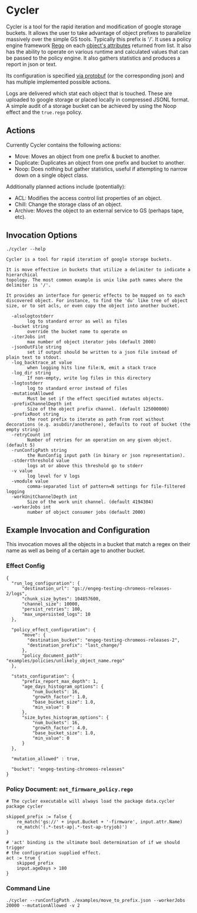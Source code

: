 # Cycler

Cycler is a tool for the rapid iteration and modification of google storage
buckets. It allows the user to take advantage of object prefixes to parallelize
massively over the simple GS tools. Typically this prefix is '/'. It uses a
policy engine framework [Rego](https://www.openpolicyagent.org/docs/latest/policy-language/) on each [object's attributes](https://godoc.org/cloud.google.com/go/storage#ObjectAttrs) returned from list. It also has the ability to operate on various runtime and calculated values that can be passed to the policy engine. It also gathers statistics and produces a report in json or text.

Its configuration is specified [via protobuf](https://chromium.googlesource.com/chromiumos/infra/proto/+/refs/heads/master/src/cycler/config.proto) (or the corresponding json) and has multiple implemented possible actions.

Logs are delivered which stat each object that is touched. These are uploaded to google storage or placed locally in compressed JSONL format. A simple audit of a storage bucket can be achieved by using the Noop effect and the `true.rego` policy.

## Actions

Currently Cycler contains the following actions:

* Move: Moves an object from one prefix & bucket to another.
* Duplicate: Duplicates an object from one prefix and bucket to another.
* Noop: Does nothing but gather statistics, useful if attempting to narrow down on a single object class.

Additionally planned actions include (potentially):

* ACL: Modifies the access control list properties of an object.
* Chill: Change the storage class of an object.
* Archive: Moves the object to an external service to GS (perhaps tape, etc).

## Invocation Options

```
./cycler --help

Cycler is a tool for rapid iteration of google storage buckets.

It is move effective in buckets that utilize a delimiter to indicate a hierarchical
topology. The most common example is unix like path names where the delimiter is '/'.

It provides an interface for generic effects to be mapped on to each
discovered object. For instance, to find the 'du' like tree of object
size, or to set acls, or even copy the object into another bucket.

  -alsologtostderr
    	log to standard error as well as files
  -bucket string
    	override the bucket name to operate on
  -iterJobs int
    	max number of object iterator jobs (default 2000)
  -jsonOutFile string
    	set if output should be written to a json file instead of plain text to stdout.
  -log_backtrace_at value
    	when logging hits line file:N, emit a stack trace
  -log_dir string
    	If non-empty, write log files in this directory
  -logtostderr
    	log to standard error instead of files
  -mutationAllowed
    	Must be set if the effect specified mutates objects.
  -prefixChannelDepth int
    	Size of the object prefix channel. (default 125000000)
  -prefixRoot string
    	the root prefix to iterate as path from root without decorations (e.g. asubdir/anotherone), defaults to root of bucket (the empty string)
  -retryCount int
    	Number of retries for an operation on any given object. (default 5)
  -runConfigPath string
    	the RunConfig input path (in binary or json representation).
  -stderrthreshold value
    	logs at or above this threshold go to stderr
  -v value
    	log level for V logs
  -vmodule value
    	comma-separated list of pattern=N settings for file-filtered logging
  -workUnitChannelDepth int
    	Size of the work unit channel. (default 4194304)
  -workerJobs int
    	number of object consumer jobs (default 2000)
```

## Example Invocation and Configuration

This invocation moves all the objects in a bucket that match a regex on their name as well as being of a certain age to another bucket. 

### Effect Config
```
{
  "run_log_configuration": {
      "destination_url": "gs://engeg-testing-chromeos-releases-2/logs",
      "chunk_size_bytes": 104857600,
      "channel_size": 10000,
      "persist_retries": 100,
      "max_unpersisted_logs": 10
  },

  "policy_effect_configuration": {
      "move": {
        "destination_bucket": "engeg-testing-chromeos-releases-2",
        "destination_prefix": "last_change/"
      },
      "policy_document_path": "examples/policies/unlikely_object_name.rego"
  },

  "stats_configuration": {
      "prefix_report_max_depth": 1,
      "age_days_histogram_options": {
          "num_buckets": 16,
          "growth_factor": 1.0,
          "base_bucket_size": 1.0,
          "min_value": 0
      },
      "size_bytes_histogram_options": {
          "num_buckets": 16,
          "growth_factor": 4.0,
          "base_bucket_size": 1.0,
          "min_value": 0
      }
  },

  "mutation_allowed" : true,

  "bucket": "engeg-testing-chromeos-releases"
}
```
### Policy Document: `not_firmware_policy.rego`
```
# The cycler executable will always load the package data.cycler
package cycler

skipped_prefix := false {
    re_match('gs://' + input.Bucket + '-firmware', input.attr.Name)
    re_match('(.*-test-ap|.*-test-ap-tryjob)')
}

# 'act' binding is the ultimate bool determination of if we should trigger
# the configuration supplied effect.
act := true {
    skipped_prefix
    input.ageDays > 180
}
```


### Command Line
`./cycler --runConfigPath ./examples/move_to_prefix.json --workerJobs 20000 --mutationAllowed -v 2`
